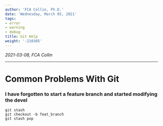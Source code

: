 ```yaml
---
author: 'FCA Collin, Ph.D.'
date: 'Wednesday, March 05, 2021'
tags:
- error
- warning
- debug
title: Git Help
weight: '-210305'
---
```


*2021-03-08, FCA Collin*

------------------------------------------------------------------------

<!--more-->
Common Problems With Git
========================


### I have forgotten to start a feature branch and started modifying the devel

```
git stash
git checkout -b feat_branch
git stash pop
```


